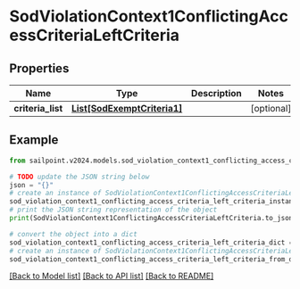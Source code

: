 # SodViolationContext1ConflictingAccessCriteriaLeftCriteria


## Properties

Name | Type | Description | Notes
------------ | ------------- | ------------- | -------------
**criteria_list** | [**List[SodExemptCriteria1]**](SodExemptCriteria1.md) |  | [optional] 

## Example

```python
from sailpoint.v2024.models.sod_violation_context1_conflicting_access_criteria_left_criteria import SodViolationContext1ConflictingAccessCriteriaLeftCriteria

# TODO update the JSON string below
json = "{}"
# create an instance of SodViolationContext1ConflictingAccessCriteriaLeftCriteria from a JSON string
sod_violation_context1_conflicting_access_criteria_left_criteria_instance = SodViolationContext1ConflictingAccessCriteriaLeftCriteria.from_json(json)
# print the JSON string representation of the object
print(SodViolationContext1ConflictingAccessCriteriaLeftCriteria.to_json())

# convert the object into a dict
sod_violation_context1_conflicting_access_criteria_left_criteria_dict = sod_violation_context1_conflicting_access_criteria_left_criteria_instance.to_dict()
# create an instance of SodViolationContext1ConflictingAccessCriteriaLeftCriteria from a dict
sod_violation_context1_conflicting_access_criteria_left_criteria_from_dict = SodViolationContext1ConflictingAccessCriteriaLeftCriteria.from_dict(sod_violation_context1_conflicting_access_criteria_left_criteria_dict)
```
[[Back to Model list]](../README.md#documentation-for-models) [[Back to API list]](../README.md#documentation-for-api-endpoints) [[Back to README]](../README.md)


